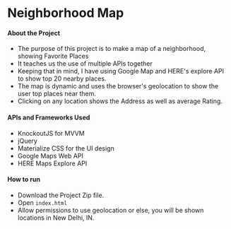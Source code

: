 # Neighborhood Map

#### About the Project
* The purpose of this project is to make a map of a neighborhood, showing Favorite Places
* It teaches us the use of multiple APIs together
* Keeping that in mind, I have using Google Map and HERE's explore API to show top 20 nearby places.
* The map is dynamic and uses the browser's geolocation to show the user top places near them.
* Clicking on any location shows the Address as well as average Rating.

#### APIs and Frameworks Used
* KnockoutJS for MVVM
* jQuery
* Materialize CSS for the UI design
* Google Maps Web API
* HERE Maps Explore API

#### How to run
* Download the Project Zip file.
* Open `index.html`
* Allow permissions to use geolocation or else, you will be shown locations in New Delhi, IN.

